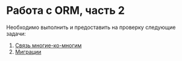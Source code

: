 Работа с ORM, часть 2
===

Необходимо выполнить и предоставить на проверку следующие задачи:

1. [Связь многие-ко-многим](./m2m-relations/)
2. [Миграции](./orm_migrations)
